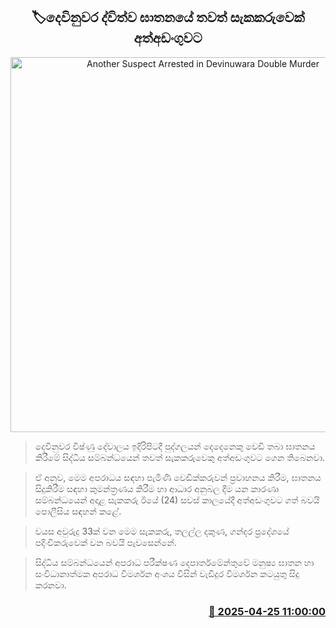 <p align='center'><b><h2 align='center' title='Another Suspect Arrested in Devinuwara Double Murder'>🏷දෙවිනුවර ද්විත්ව ඝාතනයේ තවත් සැකකරුවෙක් අත්අඩංගුවට</h2></b></p>
<p align='center'><img src='https://helakuru.sgp1.cdn.digitaloceanspaces.com/esana/images/lib/arrested2[1].jpg' width='600' alt='Another Suspect Arrested in Devinuwara Double Murder'></p>

> දෙවිනුවර විෂ්ණු දේවාලය ඉදිරිපිටදී පුද්ගලයන් දෙදෙනෙකු වෙඩි තබා ඝාතනය කිරීමේ සිද්ධිය සම්බන්ධයෙන් තවත් සැකකරුවෙකු අත්අඩංගුවට ගෙන තිබෙනවා.

> ඒ අනුව, මෙම අපරාධය සඳහා පැමිණි වෙඩික්කරුවන් ප්‍රවාහනය කිරීම, ඝාතනය සිදුකිරීම සඳහා කුමන්ත්‍රණය කිරීම හා ආධාර අනුබල දීම යන කාරණා සම්බන්ධයෙන් අදාළ සැකකරු ඊයේ (24) සවස් කාලයේදී අත්අඩංගුවට ගත් බවයි පොලීසිය සඳහන් කළේ.

> වයස අවුරුදු 33ක් වන මෙම සැකකරු, තලල්ල දකුණ, ගන්දර ප්‍රදේශයේ පදිංචිකරුවෙක් වන බවයි පැවසෙන්නේ.

> සිද්ධිය සම්බන්ධයෙන් අපරාධ පරීක්ෂණ දෙපාර්තමේන්තුවේ මනුෂ්‍ය ඝාතන හා සංවිධානාත්මක අපරාධ විමර්ශන අංශය විසින් වැඩිදුර විමර්ශන කටයුතු සිදු කරනවා.



<h3 align='right'><a href='https://www.helakuru.lk/esana/p/109537/'>📅 2025-04-25 11:00:00</a></h3>
